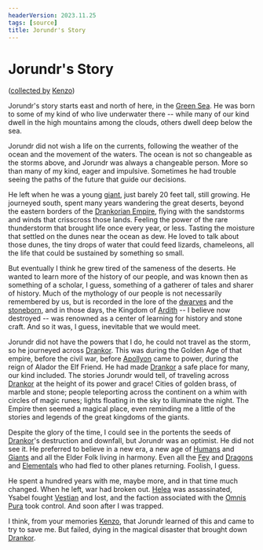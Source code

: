 ```yaml
---
headerVersion: 2023.11.25
tags: [source]
title: Jorundr's Story
---
```

# Jorundr's Story
([collected by](<../session-notes/session-71-dufr.md>) [Kenzo](<../../../people/pcs/dunmar-fellowship/kenzo.md>))

Jorundr's story starts east and north of here, in the [Green Sea](<../../../gazetteer/green-sea.md>). He was born to some of my kind of who live underwater there -- while many of our kind dwell in the high mountains among the clouds, others dwell deep below the sea. 

Jorundr did not wish a life on the currents, following the weather of the ocean and the movement of the waters. The ocean is not so changeable as the storms above, and Jorundr was always a changeable person. More so than many of my kind, eager and impulsive. Sometimes he had trouble seeing the paths of the future that guide our decisions. 

He left when he was a young [giant](<../../../species/children-of-the-riving/giants.md>), just barely 20 feet tall, still growing. He journeyed south, spent many years wandering the great deserts, beyond the eastern borders of the [Drankorian Empire](<../../../history/drankorian-era/drankorian-empire.md>), flying with the sandstorms and winds that crisscross those lands. Feeling the power of the rare thunderstorm that brought life once every year, or less. Tasting the moisture that settled on the dunes near the ocean as dew. He loved to talk about those dunes, the tiny drops of water that could feed lizards, chameleons, all the life that could be sustained by something so small.

But eventually I think he grew tired of the sameness of the deserts. He wanted to learn more of the history of our people, and was known then as something of a scholar, I guess, something of a gatherer of tales and sharer of history. Much of the mythology of our people is not necessarily remembered by us, but is recorded in the lore of the [dwarves](<../../../species/children-of-the-embodied-gods/dwarves/dwarves.md>) and the [stoneborn](<../../../species/children-of-the-embodied-gods/stoneborn/stoneborn.md>), and in those days, the Kingdom of [Ardith](<../../../gazetteer/sentinel-range/dwarven-kingdoms/ardith.md>) -- I believe now destroyed -- was renowned as a center of learning for history and stone craft. And so it was, I guess, inevitable that we would meet. 

Jorundr did not have the powers that I do, he could not travel as the storm, so he journeyed across [Drankor](<../../../history/drankorian-era/drankorian-empire.md>). This was during the Golden Age of that empire, before the civil war, before [Apollyon](<../../../people/historical-figures/drankorian-emperors/apollyon.md>) came to power, during the reign of Alador the Elf Friend. He had made [Drankor](<../../../history/drankorian-era/drankor.md>) a safe place for many, our kind included. The stories Jorundr would tell, of traveling across [Drankor](<../../../history/drankorian-era/drankorian-empire.md>) at the height of its power and grace! Cities of golden brass, of marble and stone; people teleporting across the continent on a whim with circles of magic runes; lights floating in the sky to illuminate the night. The Empire then seemed a magical place, even reminding me a little of the stories and legends of the great kingdoms of the giants. 

Despite the glory of the time, I could see in the portents the seeds of [Drankor](<../../../history/drankorian-era/drankorian-empire.md>)'s destruction and downfall, but Jorundr was an optimist. He did not see it. He preferred to believe in a new era, a new age of [Humans](<../../../species/children-of-divine-creation/humans/humans.md>) and [Giants](<../../../species/children-of-the-riving/giants.md>) and all the Elder Folk living in harmony. Even all the [Fey](<../../../species/children-of-the-riving/fey/fey.md>) and [Dragons](<../../../species/children-of-the-riving/dragons.md>) and [Elementals](<../../../species/children-of-the-riving/elementals/elementals.md>) who had fled to other planes returning. Foolish, I guess. 

He spent a hundred years with me, maybe more, and in that time much changed. When he left, war had broken out. [Helea](<../../../people/historical-figures/drankorian-emperors/helea.md>) was assassinated, Ysabel fought [Vestian](<../../../people/historical-figures/drankorian-emperors/vestian.md>) and lost, and the faction associated with the [Omnis Pura](<../../../groups/drankorian-societies/omnis-pura.md>) took control. And soon after I was trapped. 

I think, from your memories [Kenzo](<../../../people/pcs/dunmar-fellowship/kenzo.md>), that Jorundr learned of this and came to try to save me. But failed, dying in the magical disaster that brought down [Drankor](<../../../history/drankorian-era/drankorian-empire.md>). 